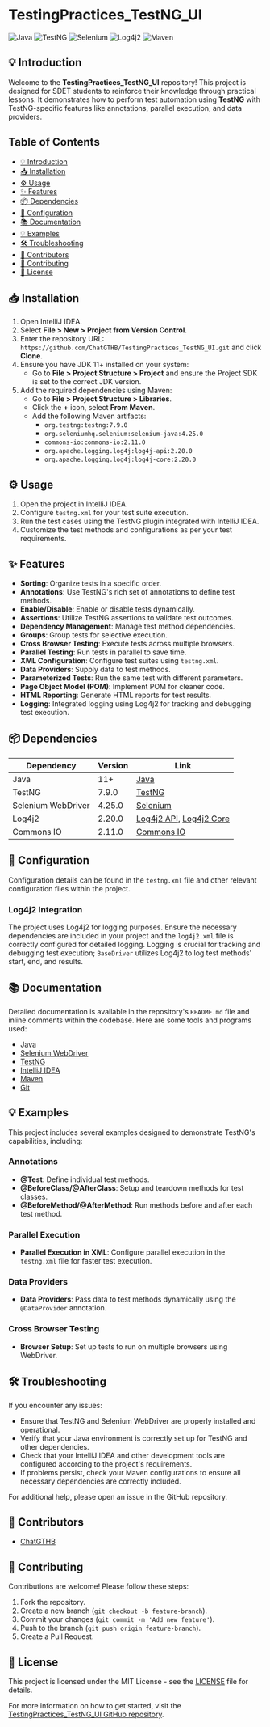 # TestingPractices_TestNG_UI

![Java](https://img.shields.io/badge/Java-ED8B00?style=for-the-badge&logo=java&logoColor=white)
![TestNG](https://img.shields.io/badge/TestNG-FF9E2C?style=for-the-badge&logo=testng&logoColor=white)
![Selenium](https://img.shields.io/badge/Selenium-43B02A?style=for-the-badge&logo=selenium&logoColor=white)
![Log4j2](https://img.shields.io/badge/Log4j2-ff1100?style=for-the-badge&logo=apache&logoColor=white)
![Maven](https://img.shields.io/badge/Maven-C71A36?style=for-the-badge&logo=apachemaven&logoColor=white)

## 💡 Introduction
Welcome to the **TestingPractices_TestNG_UI** repository! This project is designed for SDET students to reinforce their knowledge through practical lessons. It demonstrates how to perform test automation using **TestNG** with TestNG-specific features like annotations, parallel execution, and data providers.

## Table of Contents
- [💡 Introduction](#💡-introduction)
- [📥 Installation](#📥-installation)
- [⚙️ Usage](#⚙️-usage)
- [✨ Features](#✨-features)
- [📦 Dependencies](#📦-dependencies)
- [🔧 Configuration](#🔧-configuration)
- [📚 Documentation](#📚-documentation)
- [💡 Examples](#💡-examples)
- [🛠️ Troubleshooting](#🛠️-troubleshooting)
- [👥 Contributors](#👥-contributors)
- [🤝 Contributing](#🤝-contributing)
- [📜 License](#📜-license)

## 📥 Installation
1. Open IntelliJ IDEA.
2. Select **File > New > Project from Version Control**.
3. Enter the repository URL: `https://github.com/ChatGTHB/TestingPractices_TestNG_UI.git` and click **Clone**.
4. Ensure you have JDK 11+ installed on your system:
    - Go to **File > Project Structure > Project** and ensure the Project SDK is set to the correct JDK version.
5. Add the required dependencies using Maven:
    - Go to **File > Project Structure > Libraries**.
    - Click the **+** icon, select **From Maven**.
    - Add the following Maven artifacts:
        - `org.testng:testng:7.9.0`
        - `org.seleniumhq.selenium:selenium-java:4.25.0`
        - `commons-io:commons-io:2.11.0`
        - `org.apache.logging.log4j:log4j-api:2.20.0`
        - `org.apache.logging.log4j:log4j-core:2.20.0`

## ⚙️ Usage
1. Open the project in IntelliJ IDEA.
2. Configure `testng.xml` for your test suite execution.
3. Run the test cases using the TestNG plugin integrated with IntelliJ IDEA.
4. Customize the test methods and configurations as per your test requirements.

## ✨ Features
- **Sorting**: Organize tests in a specific order.
- **Annotations**: Use TestNG's rich set of annotations to define test methods.
- **Enable/Disable**: Enable or disable tests dynamically.
- **Assertions**: Utilize TestNG assertions to validate test outcomes.
- **Dependency Management**: Manage test method dependencies.
- **Groups**: Group tests for selective execution.
- **Cross Browser Testing**: Execute tests across multiple browsers.
- **Parallel Testing**: Run tests in parallel to save time.
- **XML Configuration**: Configure test suites using `testng.xml`.
- **Data Providers**: Supply data to test methods.
- **Parameterized Tests**: Run the same test with different parameters.
- **Page Object Model (POM)**: Implement POM for cleaner code.
- **HTML Reporting**: Generate HTML reports for test results.
- **Logging**: Integrated logging using Log4j2 for tracking and debugging test execution.

## 📦 Dependencies
| Dependency          | Version | Link                                                                                                                                                                                     |
|---------------------|---------|------------------------------------------------------------------------------------------------------------------------------------------------------------------------------------------|
| Java                | 11+     | [Java](https://www.oracle.com/java/technologies/javase-jdk11-downloads.html)                                                                                                             |
| TestNG              | 7.9.0   | [TestNG](https://mvnrepository.com/artifact/org.testng/testng/7.9.0)                                                                                                                     |
| Selenium WebDriver  | 4.25.0  | [Selenium](https://mvnrepository.com/artifact/org.seleniumhq.selenium/selenium-java/4.25.0)                                                                                              |
| Log4j2              | 2.20.0  | [Log4j2 API](https://mvnrepository.com/artifact/org.apache.logging.log4j/log4j-api/2.20.0), [Log4j2 Core](https://mvnrepository.com/artifact/org.apache.logging.log4j/log4j-core/2.20.0) |
| Commons IO          | 2.11.0  | [Commons IO](https://mvnrepository.com/artifact/commons-io/commons-io/2.11.0)                                                                                                            |

## 🔧 Configuration
Configuration details can be found in the `testng.xml` file and other relevant configuration files within the project.

### Log4j2 Integration
The project uses Log4j2 for logging purposes. Ensure the necessary dependencies are included in your project and the `log4j2.xml` file is correctly configured for detailed logging. Logging is crucial for tracking and debugging test execution; `BaseDriver` utilizes Log4j2 to log test methods' start, end, and results.

## 📚 Documentation
Detailed documentation is available in the repository's `README.md` file and inline comments within the codebase. Here are some tools and programs used:
- [Java](https://www.oracle.com/java/technologies/javase-jdk11-downloads.html)
- [Selenium WebDriver](https://www.selenium.dev/downloads/)
- [TestNG](https://testng.org/doc/download.html)
- [IntelliJ IDEA](https://www.jetbrains.com/idea/)
- [Maven](https://maven.apache.org/)
- [Git](https://git-scm.com/)

## 💡 Examples
This project includes several examples designed to demonstrate TestNG's capabilities, including:

### Annotations
- **@Test**: Define individual test methods.
- **@BeforeClass/@AfterClass**: Setup and teardown methods for test classes.
- **@BeforeMethod/@AfterMethod**: Run methods before and after each test method.

### Parallel Execution
- **Parallel Execution in XML**: Configure parallel execution in the `testng.xml` file for faster test execution.

### Data Providers
- **Data Providers**: Pass data to test methods dynamically using the `@DataProvider` annotation.

### Cross Browser Testing
- **Browser Setup**: Set up tests to run on multiple browsers using WebDriver.

## 🛠️ Troubleshooting
If you encounter any issues:

- Ensure that TestNG and Selenium WebDriver are properly installed and operational.
- Verify that your Java environment is correctly set up for TestNG and other dependencies.
- Check that your IntelliJ IDEA and other development tools are configured according to the project's requirements.
- If problems persist, check your Maven configurations to ensure all necessary dependencies are correctly included.

For additional help, please open an issue in the GitHub repository.

## 👥 Contributors
- [ChatGTHB](https://github.com/ChatGTHB)

## 🤝 Contributing
Contributions are welcome! Please follow these steps:
1. Fork the repository.
2. Create a new branch (`git checkout -b feature-branch`).
3. Commit your changes (`git commit -m 'Add new feature'`).
4. Push to the branch (`git push origin feature-branch`).
5. Create a Pull Request.

## 📜 License
This project is licensed under the MIT License - see the [LICENSE](LICENSE) file for details.

For more information on how to get started, visit the [TestingPractices_TestNG_UI GitHub repository](https://github.com/ChatGTHB/TestingPractices_TestNG_UI).
